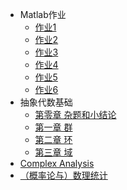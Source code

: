 * Matlab作业
  * [作业1](md草稿/王家乐作业1)
  * [作业2](md草稿/王家乐作业2)
  * [作业3](md草稿/王家乐作业3)
  * [作业4](md草稿/王家乐作业4)
  * [作业5](md草稿/王家乐作业5)
  * [作业6](md草稿/王家乐作业6)    
* 抽象代数基础
  * [第零章 杂题和小结论](Algebra/ch0/ch0.md)
  * [第一章 群](Algebra/chapter1)
  * [第二章 环](Algebra/chapter2)
  * [第三章 域](Algebra/chapter3)
* [Complex Analysis](Complex%20Analysis.md)
* [（概率论与）数理统计](概统.md)






